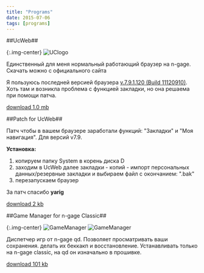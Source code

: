```yaml
---
title: "Programs"
date: 2015-07-06
tags: [programs]
---
```


##UcWeb##

{:.img-center}
![UClogo](https://dl.dropboxusercontent.com/u/33967130/n-gage/programs/UClogo.png)

Единственный для меня нормальный работающий браузер на n-gage. Скачать можно с официального сайта

Я пользуюсь последней версией браузера [v.7.9.1.120 (Build 11120910)](http://www.ucweb.com/wor/prd/prd/nokia-NGage-xz-15263.html). Хоть там и возникла проблема с функцией закладки, но она решаема при помощи патча.

[download 1.0 mb](https://dl.dropboxusercontent.com/u/33967130/n-gage/programs/UCBrowser_V7.9.1.120_S60V1_pf26_%28Build11120910%29.sis)


##Patch for UcWeb##

Пaтч чтoбы в вaшeм бpayзepe зapaбoтaли фyнкций: "Зaклaдки" и "Moя нaвигaция". Для вepcий v7.9.

**Установка:**

1. копируем папку System в корень диска D
2. заходим в UcWeb далее зaклaдки - кoпий - импopт пepcoнaльныx дaнныx/peзepвныe зaклaдки и выбираем фaйл c oкoнчaниeм: ".bak"
3. перезапускаем браузер

За патч спасибо **yarig**

[download 2 kb](https://dl.dropboxusercontent.com/u/33967130/n-gage/programs/Patch_UcWeb_v7.9.zip)


##Game Manager for n-gage Classic##

{:.img-center}
![GameManager](https://dl.dropboxusercontent.com/u/33967130/n-gage/programs/GameManager01.jpg) 
![GameManager](https://dl.dropboxusercontent.com/u/33967130/n-gage/programs/GameManager02.jpg)

Диспетчер игр от n-gage qd. Позволяет просматривать ваши сохранения. делать их беккакп и восстановление. Устанавливать только на n-gage classic, на qd он изначально в прошивке. 

[download 101 kb](https://dl.dropboxusercontent.com/u/33967130/n-gage/programs/GameManager_for_Classic.SIS)